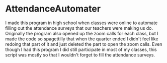 # AttendanceAutomater
I made this program in high school when classes were online to automate filling out the attendance surveys that our teachers were making us do.
Originally the program also opened up the zoom calls for each class, but I made the code so spagettilly that when the quarter ended I didn't feel like redoing that part of it and just deleted the part to open the zoom calls.
Even though I had this program I did still participate in most of my classes, this script was mostly so that I wouldn't forget to fill the attendance surveys.